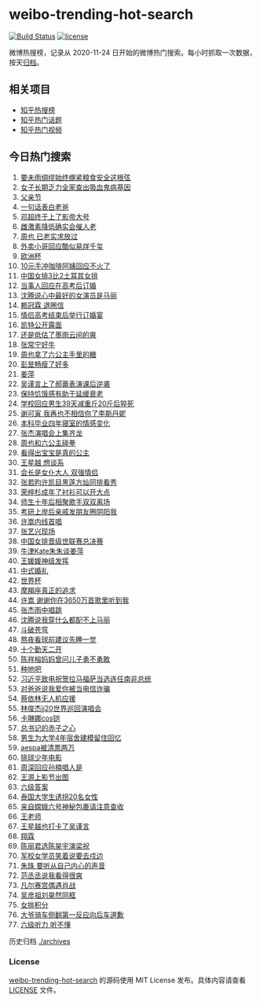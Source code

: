 # weibo-trending-hot-search

[![Build Status](https://github.com/justjavac/weibo-trending-hot-search/workflows/ci/badge.svg?branch=master)](https://github.com/justjavac/weibo-trending-hot-search/actions)
[![license](https://img.shields.io/github/license/justjavac/weibo-trending-hot-search)](https://github.com/justjavac/weibo-trending-hot-search/blob/master/LICENSE)

微博热搜榜，记录从 2020-11-24 日开始的微博热门搜索。每小时抓取一次数据，按天[归档](./archives)。

## 相关项目

- [知乎热搜榜](https://github.com/justjavac/zhihu-trending-top-search)
- [知乎热门话题](https://github.com/justjavac/zhihu-trending-hot-questions)
- [知乎热门视频](https://github.com/justjavac/zhihu-trending-hot-video)

## 今日热门搜索

<!-- BEGIN -->
<!-- 最后更新时间 Sun Jun 16 2024 06:14:57 GMT+0800 (China Standard Time) -->

1. [要未雨绸缪始终绷紧粮食安全这根弦](https://s.weibo.com//weibo?q=%23%E8%A6%81%E6%9C%AA%E9%9B%A8%E7%BB%B8%E7%BC%AA%E5%A7%8B%E7%BB%88%E7%BB%B7%E7%B4%A7%E7%B2%AE%E9%A3%9F%E5%AE%89%E5%85%A8%E8%BF%99%E6%A0%B9%E5%BC%A6%23&Refer=new_time)
1. [女子长期乏力全家查出吸血鬼病基因](https://s.weibo.com//weibo?q=%23%E5%A5%B3%E5%AD%90%E9%95%BF%E6%9C%9F%E4%B9%8F%E5%8A%9B%E5%85%A8%E5%AE%B6%E6%9F%A5%E5%87%BA%E5%90%B8%E8%A1%80%E9%AC%BC%E7%97%85%E5%9F%BA%E5%9B%A0%23&t=31&band_rank=1&Refer=top)
1. [父亲节](https://s.weibo.com//weibo?q=%E7%88%B6%E4%BA%B2%E8%8A%82&t=31&band_rank=4&Refer=top)
1. [一句话表白老爸](https://s.weibo.com//weibo?q=%23%E4%B8%80%E5%8F%A5%E8%AF%9D%E8%A1%A8%E7%99%BD%E8%80%81%E7%88%B8%23&t=31&band_rank=3&Refer=top)
1. [邓超终于上了影帝大号](https://s.weibo.com//weibo?q=%23%E9%82%93%E8%B6%85%E7%BB%88%E4%BA%8E%E4%B8%8A%E4%BA%86%E5%BD%B1%E5%B8%9D%E5%A4%A7%E5%8F%B7%23&t=31&band_rank=2&Refer=top)
1. [雌激素降低确实会催人老](https://s.weibo.com//weibo?q=%23%E9%9B%8C%E6%BF%80%E7%B4%A0%E9%99%8D%E4%BD%8E%E7%A1%AE%E5%AE%9E%E4%BC%9A%E5%82%AC%E4%BA%BA%E8%80%81%23&t=31&band_rank=21&Refer=top)
1. [周也 已老实求放过](https://s.weibo.com//weibo?q=%E5%91%A8%E4%B9%9F%20%E5%B7%B2%E8%80%81%E5%AE%9E%E6%B1%82%E6%94%BE%E8%BF%87&t=31&band_rank=9&Refer=top)
1. [外卖小哥回应酷似易烊千玺](https://s.weibo.com//weibo?q=%23%E5%A4%96%E5%8D%96%E5%B0%8F%E5%93%A5%E5%9B%9E%E5%BA%94%E9%85%B7%E4%BC%BC%E6%98%93%E7%83%8A%E5%8D%83%E7%8E%BA%23&t=31&band_rank=11&Refer=top)
1. [欧洲杯](https://s.weibo.com//weibo?q=%E6%AC%A7%E6%B4%B2%E6%9D%AF&t=31&band_rank=5&Refer=top)
1. [10元手冲咖啡阿姨回应不火了](https://s.weibo.com//weibo?q=%2310%E5%85%83%E6%89%8B%E5%86%B2%E5%92%96%E5%95%A1%E9%98%BF%E5%A7%A8%E5%9B%9E%E5%BA%94%E4%B8%8D%E7%81%AB%E4%BA%86%23&t=31&band_rank=6&Refer=top)
1. [中国女排3比2土耳其女排](https://s.weibo.com//weibo?q=%23%E4%B8%AD%E5%9B%BD%E5%A5%B3%E6%8E%923%E6%AF%942%E5%9C%9F%E8%80%B3%E5%85%B6%E5%A5%B3%E6%8E%92%23&t=31&band_rank=2&Refer=top)
1. [当事人回应在高考后订婚](https://s.weibo.com//weibo?q=%23%E5%BD%93%E4%BA%8B%E4%BA%BA%E5%9B%9E%E5%BA%94%E5%9C%A8%E9%AB%98%E8%80%83%E5%90%8E%E8%AE%A2%E5%A9%9A%23&t=31&band_rank=16&Refer=top)
1. [沈腾说心中最好的女演员是马丽](https://s.weibo.com//weibo?q=%E6%B2%88%E8%85%BE%E8%AF%B4%E5%BF%83%E4%B8%AD%E6%9C%80%E5%A5%BD%E7%9A%84%E5%A5%B3%E6%BC%94%E5%91%98%E6%98%AF%E9%A9%AC%E4%B8%BD&t=31&band_rank=31&Refer=top)
1. [赖冠霖 退圈信](https://s.weibo.com//weibo?q=%E8%B5%96%E5%86%A0%E9%9C%96%20%E9%80%80%E5%9C%88%E4%BF%A1&t=31&band_rank=27&Refer=top)
1. [情侣高考结束后举行订婚宴](https://s.weibo.com//weibo?q=%23%E6%83%85%E4%BE%A3%E9%AB%98%E8%80%83%E7%BB%93%E6%9D%9F%E5%90%8E%E4%B8%BE%E8%A1%8C%E8%AE%A2%E5%A9%9A%E5%AE%B4%23&t=31&band_rank=11&Refer=top)
1. [凯特公开露面](https://s.weibo.com//weibo?q=%23%E5%87%AF%E7%89%B9%E5%85%AC%E5%BC%80%E9%9C%B2%E9%9D%A2%23&t=31&band_rank=20&Refer=top)
1. [还是低估了墨雨云间的爽](https://s.weibo.com//weibo?q=%23%E8%BF%98%E6%98%AF%E4%BD%8E%E4%BC%B0%E4%BA%86%E5%A2%A8%E9%9B%A8%E4%BA%91%E9%97%B4%E7%9A%84%E7%88%BD%23&t=31&band_rank=15&Refer=top)
1. [张常宁好牛](https://s.weibo.com//weibo?q=%23%E5%BC%A0%E5%B8%B8%E5%AE%81%E5%A5%BD%E7%89%9B%23&t=31&band_rank=19&Refer=top)
1. [周也拿了六公主手里的糖](https://s.weibo.com//weibo?q=%23%E5%91%A8%E4%B9%9F%E6%8B%BF%E4%BA%86%E5%85%AD%E5%85%AC%E4%B8%BB%E6%89%8B%E9%87%8C%E7%9A%84%E7%B3%96%23&t=31&band_rank=31&Refer=top)
1. [彭昱畅瘦了好多](https://s.weibo.com//weibo?q=%E5%BD%AD%E6%98%B1%E7%95%85%E7%98%A6%E4%BA%86%E5%A5%BD%E5%A4%9A&t=31&band_rank=23&Refer=top)
1. [姜萍](https://s.weibo.com//weibo?q=%E5%A7%9C%E8%90%8D&t=31&band_rank=50&Refer=top)
1. [吴谨言上了郝蕾表演课后逆袭](https://s.weibo.com//weibo?q=%23%E5%90%B4%E8%B0%A8%E8%A8%80%E4%B8%8A%E4%BA%86%E9%83%9D%E8%95%BE%E8%A1%A8%E6%BC%94%E8%AF%BE%E5%90%8E%E9%80%86%E8%A2%AD%23&t=31&band_rank=31&Refer=top)
1. [保持饥饿感有助于延缓衰老](https://s.weibo.com//weibo?q=%23%E4%BF%9D%E6%8C%81%E9%A5%A5%E9%A5%BF%E6%84%9F%E6%9C%89%E5%8A%A9%E4%BA%8E%E5%BB%B6%E7%BC%93%E8%A1%B0%E8%80%81%23&t=31&band_rank=25&Refer=top)
1. [学校回应男生39天减重斤20斤后猝死](https://s.weibo.com//weibo?q=%23%E5%AD%A6%E6%A0%A1%E5%9B%9E%E5%BA%94%E7%94%B7%E7%94%9F39%E5%A4%A9%E5%87%8F%E9%87%8D%E6%96%A420%E6%96%A4%E5%90%8E%E7%8C%9D%E6%AD%BB%23&t=31&band_rank=22&Refer=top)
1. [谢可寅 我再也不相信你了李斯丹妮](https://s.weibo.com//weibo?q=%E8%B0%A2%E5%8F%AF%E5%AF%85%20%E6%88%91%E5%86%8D%E4%B9%9F%E4%B8%8D%E7%9B%B8%E4%BF%A1%E4%BD%A0%E4%BA%86%E6%9D%8E%E6%96%AF%E4%B8%B9%E5%A6%AE&t=31&band_rank=8&Refer=top)
1. [本科毕业四年寝室的情感变化](https://s.weibo.com//weibo?q=%23%E6%9C%AC%E7%A7%91%E6%AF%95%E4%B8%9A%E5%9B%9B%E5%B9%B4%E5%AF%9D%E5%AE%A4%E7%9A%84%E6%83%85%E6%84%9F%E5%8F%98%E5%8C%96%23&t=31&band_rank=21&Refer=top)
1. [张杰演唱会上集齐龙](https://s.weibo.com//weibo?q=%23%E5%BC%A0%E6%9D%B0%E6%BC%94%E5%94%B1%E4%BC%9A%E4%B8%8A%E9%9B%86%E9%BD%90%E9%BE%99%23&t=31&band_rank=14&Refer=top)
1. [周也和六公主碰拳](https://s.weibo.com//weibo?q=%23%E5%91%A8%E4%B9%9F%E5%92%8C%E5%85%AD%E5%85%AC%E4%B8%BB%E7%A2%B0%E6%8B%B3%23&t=31&band_rank=4&Refer=top)
1. [看得出宝宝是真的公主](https://s.weibo.com//weibo?q=%E7%9C%8B%E5%BE%97%E5%87%BA%E5%AE%9D%E5%AE%9D%E6%98%AF%E7%9C%9F%E7%9A%84%E5%85%AC%E4%B8%BB&t=31&band_rank=28&Refer=top)
1. [王星越 想谈系](https://s.weibo.com//weibo?q=%E7%8E%8B%E6%98%9F%E8%B6%8A%20%E6%83%B3%E8%B0%88%E7%B3%BB&t=31&band_rank=22&Refer=top)
1. [会长是女仆大人 双强情侣](https://s.weibo.com//weibo?q=%E4%BC%9A%E9%95%BF%E6%98%AF%E5%A5%B3%E4%BB%86%E5%A4%A7%E4%BA%BA%20%E5%8F%8C%E5%BC%BA%E6%83%85%E4%BE%A3&t=31&band_rank=30&Refer=top)
1. [张若昀许凯目黑莲方灿同排看秀](https://s.weibo.com//weibo?q=%23%E5%BC%A0%E8%8B%A5%E6%98%80%E8%AE%B8%E5%87%AF%E7%9B%AE%E9%BB%91%E8%8E%B2%E6%96%B9%E7%81%BF%E5%90%8C%E6%8E%92%E7%9C%8B%E7%A7%80%23&t=31&band_rank=32&Refer=top)
1. [荣梓杉成年了衬衫可以开大点](https://s.weibo.com//weibo?q=%23%E8%8D%A3%E6%A2%93%E6%9D%89%E6%88%90%E5%B9%B4%E4%BA%86%E8%A1%AC%E8%A1%AB%E5%8F%AF%E4%BB%A5%E5%BC%80%E5%A4%A7%E7%82%B9%23&t=31&band_rank=13&Refer=top)
1. [师生十年后相聚歌手双双离场](https://s.weibo.com//weibo?q=%E5%B8%88%E7%94%9F%E5%8D%81%E5%B9%B4%E5%90%8E%E7%9B%B8%E8%81%9A%E6%AD%8C%E6%89%8B%E5%8F%8C%E5%8F%8C%E7%A6%BB%E5%9C%BA&t=31&band_rank=33&Refer=top)
1. [考研上岸后亲戚发朋友圈阴阳我](https://s.weibo.com//weibo?q=%23%E8%80%83%E7%A0%94%E4%B8%8A%E5%B2%B8%E5%90%8E%E4%BA%B2%E6%88%9A%E5%8F%91%E6%9C%8B%E5%8F%8B%E5%9C%88%E9%98%B4%E9%98%B3%E6%88%91%23&t=31&band_rank=37&Refer=top)
1. [许嵩内线首唱](https://s.weibo.com//weibo?q=%23%E8%AE%B8%E5%B5%A9%E5%86%85%E7%BA%BF%E9%A6%96%E5%94%B1%23&t=31&band_rank=45&Refer=top)
1. [张艺兴现场](https://s.weibo.com//weibo?q=%E5%BC%A0%E8%89%BA%E5%85%B4%E7%8E%B0%E5%9C%BA&t=31&band_rank=48&Refer=top)
1. [中国女排晋级世联赛总决赛](https://s.weibo.com//weibo?q=%23%E4%B8%AD%E5%9B%BD%E5%A5%B3%E6%8E%92%E6%99%8B%E7%BA%A7%E4%B8%96%E8%81%94%E8%B5%9B%E6%80%BB%E5%86%B3%E8%B5%9B%23&t=31&band_rank=29&Refer=top)
1. [牛津Kate朱朱谈姜萍](https://s.weibo.com//weibo?q=%E7%89%9B%E6%B4%A5Kate%E6%9C%B1%E6%9C%B1%E8%B0%88%E5%A7%9C%E8%90%8D&t=31&band_rank=50&Refer=top)
1. [王媛媛神级发挥](https://s.weibo.com//weibo?q=%E7%8E%8B%E5%AA%9B%E5%AA%9B%E7%A5%9E%E7%BA%A7%E5%8F%91%E6%8C%A5&t=31&band_rank=16&Refer=top)
1. [中式婚礼](https://s.weibo.com//weibo?q=%E4%B8%AD%E5%BC%8F%E5%A9%9A%E7%A4%BC&t=31&band_rank=32&Refer=top)
1. [世界杯](https://s.weibo.com//weibo?q=%E4%B8%96%E7%95%8C%E6%9D%AF&t=31&band_rank=29&Refer=top)
1. [摩羯座真正的追求](https://s.weibo.com//weibo?q=%23%E6%91%A9%E7%BE%AF%E5%BA%A7%E7%9C%9F%E6%AD%A3%E7%9A%84%E8%BF%BD%E6%B1%82%23&t=31&band_rank=40&Refer=top)
1. [许嵩 谢谢你在3650万首歌里听到我](https://s.weibo.com//weibo?q=%E8%AE%B8%E5%B5%A9%20%E8%B0%A2%E8%B0%A2%E4%BD%A0%E5%9C%A83650%E4%B8%87%E9%A6%96%E6%AD%8C%E9%87%8C%E5%90%AC%E5%88%B0%E6%88%91&t=31&band_rank=7&Refer=top)
1. [张杰雨中唱跳](https://s.weibo.com//weibo?q=%23%E5%BC%A0%E6%9D%B0%E9%9B%A8%E4%B8%AD%E5%94%B1%E8%B7%B3%23&t=31&band_rank=36&Refer=top)
1. [沈腾说我穿什么都配不上马丽](https://s.weibo.com//weibo?q=%23%E6%B2%88%E8%85%BE%E8%AF%B4%E6%88%91%E7%A9%BF%E4%BB%80%E4%B9%88%E9%83%BD%E9%85%8D%E4%B8%8D%E4%B8%8A%E9%A9%AC%E4%B8%BD%23&t=31&band_rank=35&Refer=top)
1. [斗破苍穹](https://s.weibo.com//weibo?q=%E6%96%97%E7%A0%B4%E8%8B%8D%E7%A9%B9&t=31&band_rank=47&Refer=top)
1. [熬夜看球前建议先睡一觉](https://s.weibo.com//weibo?q=%23%E7%86%AC%E5%A4%9C%E7%9C%8B%E7%90%83%E5%89%8D%E5%BB%BA%E8%AE%AE%E5%85%88%E7%9D%A1%E4%B8%80%E8%A7%89%23&t=31&band_rank=14&Refer=top)
1. [十个勤天二开](https://s.weibo.com//weibo?q=%23%E5%8D%81%E4%B8%AA%E5%8B%A4%E5%A4%A9%E4%BA%8C%E5%BC%80%23&t=31&band_rank=43&Refer=top)
1. [陈祥榕妈妈曾问儿子勇不勇敢](https://s.weibo.com//weibo?q=%23%E9%99%88%E7%A5%A5%E6%A6%95%E5%A6%88%E5%A6%88%E6%9B%BE%E9%97%AE%E5%84%BF%E5%AD%90%E5%8B%87%E4%B8%8D%E5%8B%87%E6%95%A2%23&t=31&band_rank=50&Refer=top)
1. [种地吧](https://s.weibo.com//weibo?q=%E7%A7%8D%E5%9C%B0%E5%90%A7&t=31&band_rank=24&Refer=top)
1. [习近平致电祝贺拉马福萨当选连任南非总统](https://s.weibo.com//weibo?q=%23%E4%B9%A0%E8%BF%91%E5%B9%B3%E8%87%B4%E7%94%B5%E7%A5%9D%E8%B4%BA%E6%8B%89%E9%A9%AC%E7%A6%8F%E8%90%A8%E5%BD%93%E9%80%89%E8%BF%9E%E4%BB%BB%E5%8D%97%E9%9D%9E%E6%80%BB%E7%BB%9F%23&Refer=new_time)
1. [对爸爸说我爱你被当电信诈骗](https://s.weibo.com//weibo?q=%23%E5%AF%B9%E7%88%B8%E7%88%B8%E8%AF%B4%E6%88%91%E7%88%B1%E4%BD%A0%E8%A2%AB%E5%BD%93%E7%94%B5%E4%BF%A1%E8%AF%88%E9%AA%97%23&t=31&band_rank=10&Refer=top)
1. [蔡依林无人机应援](https://s.weibo.com//weibo?q=%E8%94%A1%E4%BE%9D%E6%9E%97%E6%97%A0%E4%BA%BA%E6%9C%BA%E5%BA%94%E6%8F%B4&t=31&band_rank=34&Refer=top)
1. [林俊杰jj20世界巡回演唱会](https://s.weibo.com//weibo?q=%23%E6%9E%97%E4%BF%8A%E6%9D%B0jj20%E4%B8%96%E7%95%8C%E5%B7%A1%E5%9B%9E%E6%BC%94%E5%94%B1%E4%BC%9A%23&t=31&band_rank=17&Refer=top)
1. [卡琳娜cos铠](https://s.weibo.com//weibo?q=%23%E5%8D%A1%E7%90%B3%E5%A8%9Ccos%E9%93%A0%23&t=31&band_rank=33&Refer=top)
1. [总书记的赤子之心](https://s.weibo.com//weibo?q=%23%E6%80%BB%E4%B9%A6%E8%AE%B0%E7%9A%84%E8%B5%A4%E5%AD%90%E4%B9%8B%E5%BF%83%23&Refer=new_time)
1. [男生为大学4年宿舍建模留住回忆](https://s.weibo.com//weibo?q=%23%E7%94%B7%E7%94%9F%E4%B8%BA%E5%A4%A7%E5%AD%A64%E5%B9%B4%E5%AE%BF%E8%88%8D%E5%BB%BA%E6%A8%A1%E7%95%99%E4%BD%8F%E5%9B%9E%E5%BF%86%23&t=31&band_rank=10&Refer=top)
1. [aespa被清票两万](https://s.weibo.com//weibo?q=%23aespa%E8%A2%AB%E6%B8%85%E7%A5%A8%E4%B8%A4%E4%B8%87%23&t=31&band_rank=31&Refer=top)
1. [排球少年电影](https://s.weibo.com//weibo?q=%E6%8E%92%E7%90%83%E5%B0%91%E5%B9%B4%E7%94%B5%E5%BD%B1&t=31&band_rank=44&Refer=top)
1. [周深回应孙楠唱人是](https://s.weibo.com//weibo?q=%23%E5%91%A8%E6%B7%B1%E5%9B%9E%E5%BA%94%E5%AD%99%E6%A5%A0%E5%94%B1%E4%BA%BA%E6%98%AF%23&t=31&band_rank=12&Refer=top)
1. [王源上影节出图](https://s.weibo.com//weibo?q=%23%E7%8E%8B%E6%BA%90%E4%B8%8A%E5%BD%B1%E8%8A%82%E5%87%BA%E5%9B%BE%23&t=31&band_rank=42&Refer=top)
1. [六级答案](https://s.weibo.com//weibo?q=%E5%85%AD%E7%BA%A7%E7%AD%94%E6%A1%88&t=31&band_rank=39&Refer=top)
1. [泰国大学生诱拐20名女性](https://s.weibo.com//weibo?q=%23%E6%B3%B0%E5%9B%BD%E5%A4%A7%E5%AD%A6%E7%94%9F%E8%AF%B1%E6%8B%9020%E5%90%8D%E5%A5%B3%E6%80%A7%23&t=31&band_rank=46&Refer=top)
1. [来自嫦娥六号神秘包裹请注意查收](https://s.weibo.com//weibo?q=%23%E6%9D%A5%E8%87%AA%E5%AB%A6%E5%A8%A5%E5%85%AD%E5%8F%B7%E7%A5%9E%E7%A7%98%E5%8C%85%E8%A3%B9%E8%AF%B7%E6%B3%A8%E6%84%8F%E6%9F%A5%E6%94%B6%23&t=31&band_rank=3&Refer=top)
1. [王老师](https://s.weibo.com//weibo?q=%E7%8E%8B%E8%80%81%E5%B8%88&t=31&band_rank=18&Refer=top)
1. [王星越也打卡了吴谨言](https://s.weibo.com//weibo?q=%23%E7%8E%8B%E6%98%9F%E8%B6%8A%E4%B9%9F%E6%89%93%E5%8D%A1%E4%BA%86%E5%90%B4%E8%B0%A8%E8%A8%80%23&t=31&band_rank=47&Refer=top)
1. [翔霖](https://s.weibo.com//weibo?q=%E7%BF%94%E9%9C%96&t=31&band_rank=38&Refer=top)
1. [陈丽君选陈昊宇演梁祝](https://s.weibo.com//weibo?q=%23%E9%99%88%E4%B8%BD%E5%90%9B%E9%80%89%E9%99%88%E6%98%8A%E5%AE%87%E6%BC%94%E6%A2%81%E7%A5%9D%23&t=31&band_rank=26&Refer=top)
1. [军校女学员笑着说要去戍边](https://s.weibo.com//weibo?q=%23%E5%86%9B%E6%A0%A1%E5%A5%B3%E5%AD%A6%E5%91%98%E7%AC%91%E7%9D%80%E8%AF%B4%E8%A6%81%E5%8E%BB%E6%88%8D%E8%BE%B9%23&t=31&band_rank=10&Refer=top)
1. [朱珠 要听从自己内心的声音](https://s.weibo.com//weibo?q=%E6%9C%B1%E7%8F%A0%20%E8%A6%81%E5%90%AC%E4%BB%8E%E8%87%AA%E5%B7%B1%E5%86%85%E5%BF%83%E7%9A%84%E5%A3%B0%E9%9F%B3&t=31&band_rank=28&Refer=top)
1. [范丞丞说我看得很爽](https://s.weibo.com//weibo?q=%E8%8C%83%E4%B8%9E%E4%B8%9E%E8%AF%B4%E6%88%91%E7%9C%8B%E5%BE%97%E5%BE%88%E7%88%BD&t=31&band_rank=41&Refer=top)
1. [凡尔赛宫偶遇肖战](https://s.weibo.com//weibo?q=%23%E5%87%A1%E5%B0%94%E8%B5%9B%E5%AE%AB%E5%81%B6%E9%81%87%E8%82%96%E6%88%98%23&t=31&band_rank=42&Refer=top)
1. [吴彦祖刘昊然同框](https://s.weibo.com//weibo?q=%23%E5%90%B4%E5%BD%A6%E7%A5%96%E5%88%98%E6%98%8A%E7%84%B6%E5%90%8C%E6%A1%86%23&t=31&band_rank=44&Refer=top)
1. [女排积分](https://s.weibo.com//weibo?q=%E5%A5%B3%E6%8E%92%E7%A7%AF%E5%88%86&t=31&band_rank=45&Refer=top)
1. [大爷骑车侧翻第一反应向后车道歉](https://s.weibo.com//weibo?q=%23%E5%A4%A7%E7%88%B7%E9%AA%91%E8%BD%A6%E4%BE%A7%E7%BF%BB%E7%AC%AC%E4%B8%80%E5%8F%8D%E5%BA%94%E5%90%91%E5%90%8E%E8%BD%A6%E9%81%93%E6%AD%89%23&t=31&band_rank=49&Refer=top)
1. [六级听力 听不懂](https://s.weibo.com//weibo?q=%E5%85%AD%E7%BA%A7%E5%90%AC%E5%8A%9B%20%E5%90%AC%E4%B8%8D%E6%87%82&t=31&band_rank=50&Refer=top)

<!-- END -->

历史归档 [./archives](./archives)

### License

[weibo-trending-hot-search](https://github.com/justjavac/weibo-trending-hot-search) 的源码使用 MIT License
发布。具体内容请查看 [LICENSE](./LICENSE) 文件。
